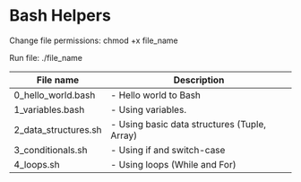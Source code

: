# Bash Helpers

Change file permissions:
chmod +x file_name

Run file:
./file_name

| File name        		| Description 												   |
| --------------------- |------------------------------------------------------------- |
| 0_hello_world.bash	| - Hello world to Bash |
| 1_variables.bash 		| - Using variables. |
| 2_data_structures.sh	| - Using basic data structures (Tuple, Array) |
| 3_conditionals.sh		| - Using if and switch-case |
| 4_loops.sh			| - Using loops (While and For) |